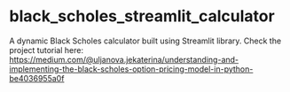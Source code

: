 # black_scholes_streamlit_calculator
A dynamic Black Scholes calculator built using Streamlit library. Check the project tutorial here: https://medium.com/@uljanova.jekaterina/understanding-and-implementing-the-black-scholes-option-pricing-model-in-python-be4036955a0f
